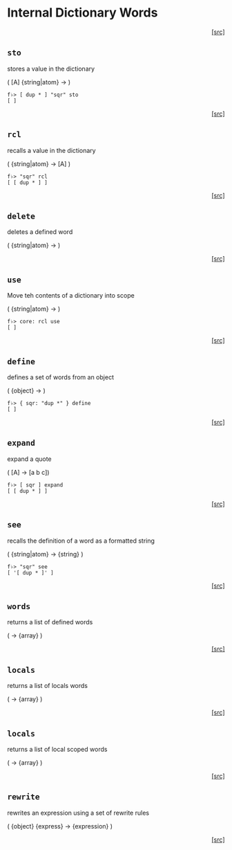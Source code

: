 # Internal Dictionary Words
<div style="text-align: right"><a href="https:/github.com/Hypercubed/f-flat_node/blob/master/src/core/dict.ts#L59">[src]</a></div>

## `sto`
stores a value in the dictionary

( [A] {string|atom} -> )

```
f♭> [ dup * ] "sqr" sto
[ ]
```
<div style="text-align: right"><a href="https:/github.com/Hypercubed/f-flat_node/blob/master/src/core/dict.ts#L72">[src]</a></div>

## `rcl`
recalls a value in the dictionary

( {string|atom} -> [A] )

```
f♭> "sqr" rcl
[ [ dup * ] ]
```
<div style="text-align: right"><a href="https:/github.com/Hypercubed/f-flat_node/blob/master/src/core/dict.ts#L94">[src]</a></div>

## `delete`
deletes a defined word

( {string|atom} -> )
<div style="text-align: right"><a href="https:/github.com/Hypercubed/f-flat_node/blob/master/src/core/dict.ts#L111">[src]</a></div>

## `use`

Move teh contents of a dictionary into scope

( {string|atom} -> )

```
f♭> core: rcl use
[ ]
```
<div style="text-align: right"><a href="https:/github.com/Hypercubed/f-flat_node/blob/master/src/core/dict.ts#L131">[src]</a></div>

## `define`
defines a set of words from an object

( {object} -> )

```
f♭> { sqr: "dup *" } define
[ ]
```
<div style="text-align: right"><a href="https:/github.com/Hypercubed/f-flat_node/blob/master/src/core/dict.ts#L146">[src]</a></div>

## `expand`
expand a quote

( [A] -> [a b c])

```
f♭> [ sqr ] expand
[ [ dup * ] ]
```
<div style="text-align: right"><a href="https:/github.com/Hypercubed/f-flat_node/blob/master/src/core/dict.ts#L161">[src]</a></div>

## `see`
recalls the definition of a word as a formatted string

( {string|atom} -> {string} )

```
f♭> "sqr" see
[ '[ dup * ]' ]
```
<div style="text-align: right"><a href="https:/github.com/Hypercubed/f-flat_node/blob/master/src/core/dict.ts#L176">[src]</a></div>

## `words`
returns a list of defined words

( -> {array} )
<div style="text-align: right"><a href="https:/github.com/Hypercubed/f-flat_node/blob/master/src/core/dict.ts#L193">[src]</a></div>

## `locals`
returns a list of locals words

( -> {array} )
<div style="text-align: right"><a href="https:/github.com/Hypercubed/f-flat_node/blob/master/src/core/dict.ts#L203">[src]</a></div>

## `locals`
returns a list of local scoped words

( -> {array} )
<div style="text-align: right"><a href="https:/github.com/Hypercubed/f-flat_node/blob/master/src/core/dict.ts#L213">[src]</a></div>

## `rewrite`
rewrites an expression using a set of rewrite rules

( {object} {express} -> {expression} )
<div style="text-align: right"><a href="https:/github.com/Hypercubed/f-flat_node/blob/master/src/core/dict.ts#L223">[src]</a></div>
